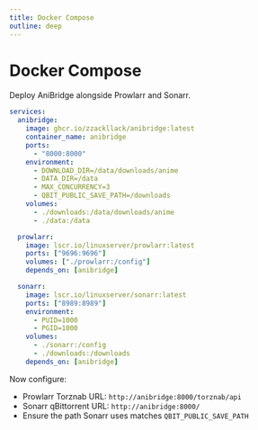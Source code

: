 ```yaml
---
title: Docker Compose
outline: deep
---
```


# Docker Compose

Deploy AniBridge alongside Prowlarr and Sonarr.

```yaml
services:
  anibridge:
    image: ghcr.io/zzackllack/anibridge:latest
    container_name: anibridge
    ports:
      - "8000:8000"
    environment:
      - DOWNLOAD_DIR=/data/downloads/anime
      - DATA_DIR=/data
      - MAX_CONCURRENCY=3
      - QBIT_PUBLIC_SAVE_PATH=/downloads
    volumes:
      - ./downloads:/data/downloads/anime
      - ./data:/data

  prowlarr:
    image: lscr.io/linuxserver/prowlarr:latest
    ports: ["9696:9696"]
    volumes: ["./prowlarr:/config"]
    depends_on: [anibridge]

  sonarr:
    image: lscr.io/linuxserver/sonarr:latest
    ports: ["8989:8989"]
    environment:
      - PUID=1000
      - PGID=1000
    volumes:
      - ./sonarr:/config
      - ./downloads:/downloads
    depends_on: [anibridge]
```

Now configure:

- Prowlarr Torznab URL: `http://anibridge:8000/torznab/api`
- Sonarr qBittorrent URL: `http://anibridge:8000/`
- Ensure the path Sonarr uses matches `QBIT_PUBLIC_SAVE_PATH`

